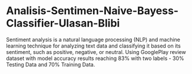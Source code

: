 # Analisis-Sentimen-Naive-Bayess-Classifier-Ulasan-Blibi
Sentiment analysis is a natural language processing (NLP) and machine learning technique for analyzing text data and classifying it based on its sentiment, such as positive, negative, or neutral. Using GooglePlay review dataset with model accuracy results reaching 83% with two labels - 30% Testing Data and 70% Training Data.
